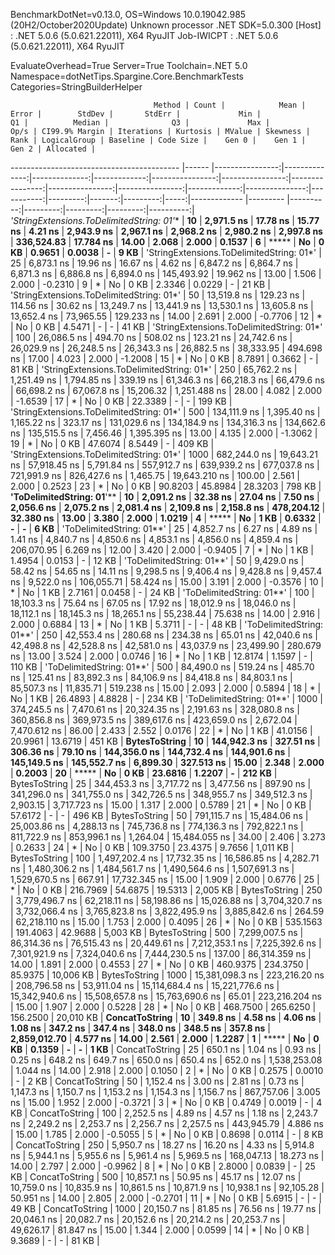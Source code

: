 
BenchmarkDotNet=v0.13.0, OS=Windows 10.0.19042.985 (20H2/October2020Update)
Unknown processor
.NET SDK=5.0.300
  [Host]     : .NET 5.0.6 (5.0.621.22011), X64 RyuJIT
  Job-IWICPT : .NET 5.0.6 (5.0.621.22011), X64 RyuJIT

EvaluateOverhead=True  Server=True  Toolchain=.NET 5.0  
Namespace=dotNetTips.Spargine.Core.BenchmarkTests  Categories=StringBuilderHelper  

                                    Method | Count |            Mean |         Error |        StdDev |       StdErr |             Min |              Q1 |          Median |              Q3 |             Max |         Op/s | CI99.9% Margin | Iterations | Kurtosis | MValue | Skewness | Rank | LogicalGroup | Baseline | Code Size |    Gen 0 |    Gen 1 |    Gen 2 | Allocated |
------------------------------------------ |------ |----------------:|--------------:|--------------:|-------------:|----------------:|----------------:|----------------:|----------------:|----------------:|-------------:|---------------:|-----------:|---------:|-------:|---------:|-----:|------------- |--------- |----------:|---------:|---------:|---------:|----------:|
 **'StringExtensions.ToDelimitedString: 01*'** |    **10** |      **2,971.5 ns** |      **17.78 ns** |      **15.77 ns** |      **4.21 ns** |      **2,943.9 ns** |      **2,967.1 ns** |      **2,968.2 ns** |      **2,980.2 ns** |      **2,997.8 ns** |   **336,524.83** |      **17.784 ns** |      **14.00** |    **2.068** |  **2.000** |   **0.1537** |    **6** |            ***** |       **No** |      **0 KB** |   **0.9651** |   **0.0038** |        **-** |      **9 KB** |
 'StringExtensions.ToDelimitedString: 01*' |    25 |      6,873.1 ns |      19.96 ns |      16.67 ns |      4.62 ns |      6,847.2 ns |      6,864.7 ns |      6,871.3 ns |      6,886.8 ns |      6,894.0 ns |   145,493.92 |      19.962 ns |      13.00 |    1.506 |  2.000 |  -0.2310 |    9 |            * |       No |      0 KB |   2.3346 |   0.0229 |        - |     21 KB |
 'StringExtensions.ToDelimitedString: 01*' |    50 |     13,519.8 ns |     129.23 ns |     114.56 ns |     30.62 ns |     13,249.7 ns |     13,441.9 ns |     13,530.1 ns |     13,605.8 ns |     13,652.4 ns |    73,965.55 |     129.233 ns |      14.00 |    2.691 |  2.000 |  -0.7706 |   12 |            * |       No |      0 KB |   4.5471 |        - |        - |     41 KB |
 'StringExtensions.ToDelimitedString: 01*' |   100 |     26,086.5 ns |     494.70 ns |     508.02 ns |    123.21 ns |     24,742.6 ns |     26,029.9 ns |     26,248.5 ns |     26,343.3 ns |     26,882.5 ns |    38,333.95 |     494.698 ns |      17.00 |    4.023 |  2.000 |  -1.2008 |   15 |            * |       No |      0 KB |   8.7891 |   0.3662 |        - |     81 KB |
 'StringExtensions.ToDelimitedString: 01*' |   250 |     65,762.2 ns |   1,251.49 ns |   1,794.85 ns |    339.19 ns |     61,346.3 ns |     66,218.3 ns |     66,479.6 ns |     66,698.2 ns |     67,067.8 ns |    15,206.32 |   1,251.488 ns |      28.00 |    4.082 |  2.000 |  -1.6539 |   17 |            * |       No |      0 KB |  22.3389 |        - |        - |    199 KB |
 'StringExtensions.ToDelimitedString: 01*' |   500 |    134,111.9 ns |   1,395.40 ns |   1,165.22 ns |    323.17 ns |    131,029.6 ns |    134,184.9 ns |    134,316.3 ns |    134,662.6 ns |    135,515.5 ns |     7,456.46 |   1,395.395 ns |      13.00 |    4.135 |  2.000 |  -1.3062 |   19 |            * |       No |      0 KB |  47.6074 |   8.5449 |        - |    409 KB |
 'StringExtensions.ToDelimitedString: 01*' |  1000 |    682,244.0 ns |  19,643.21 ns |  57,918.45 ns |  5,791.84 ns |    557,912.7 ns |    639,939.2 ns |    677,037.8 ns |    721,991.9 ns |    826,427.6 ns |     1,465.75 |  19,643.210 ns |     100.00 |    2.561 |  2.000 |   0.2523 |   23 |            * |       No |      0 KB |  90.8203 |  45.8984 |  28.3203 |    798 KB |
                 **'ToDelimitedString: 01**'** |    **10** |      **2,091.2 ns** |      **32.38 ns** |      **27.04 ns** |      **7.50 ns** |      **2,056.6 ns** |      **2,075.2 ns** |      **2,081.4 ns** |      **2,109.8 ns** |      **2,158.8 ns** |   **478,204.12** |      **32.380 ns** |      **13.00** |    **3.380** |  **2.000** |   **1.0219** |    **4** |            ***** |       **No** |      **1 KB** |   **0.6332** |        **-** |        **-** |      **6 KB** |
                 'ToDelimitedString: 01**' |    25 |      4,852.7 ns |       6.27 ns |       4.89 ns |      1.41 ns |      4,840.7 ns |      4,850.6 ns |      4,853.1 ns |      4,856.0 ns |      4,859.4 ns |   206,070.95 |       6.269 ns |      12.00 |    3.420 |  2.000 |  -0.9405 |    7 |            * |       No |      1 KB |   1.4954 |   0.0153 |        - |     12 KB |
                 'ToDelimitedString: 01**' |    50 |      9,429.0 ns |      58.42 ns |      54.65 ns |     14.11 ns |      9,298.5 ns |      9,406.4 ns |      9,428.8 ns |      9,457.4 ns |      9,522.0 ns |   106,055.71 |      58.424 ns |      15.00 |    3.191 |  2.000 |  -0.3576 |   10 |            * |       No |      1 KB |   2.7161 |   0.0458 |        - |     24 KB |
                 'ToDelimitedString: 01**' |   100 |     18,103.3 ns |      75.64 ns |      67.05 ns |     17.92 ns |     18,012.9 ns |     18,046.0 ns |     18,112.1 ns |     18,145.3 ns |     18,265.1 ns |    55,238.44 |      75.638 ns |      14.00 |    2.916 |  2.000 |   0.6884 |   13 |            * |       No |      1 KB |   5.3711 |        - |        - |     48 KB |
                 'ToDelimitedString: 01**' |   250 |     42,553.4 ns |     280.68 ns |     234.38 ns |     65.01 ns |     42,040.6 ns |     42,498.8 ns |     42,528.8 ns |     42,581.0 ns |     43,037.9 ns |    23,499.90 |     280.679 ns |      13.00 |    3.524 |  2.000 |   0.0746 |   16 |            * |       No |      1 KB |  12.8174 |   1.1597 |        - |    110 KB |
                 'ToDelimitedString: 01**' |   500 |     84,490.0 ns |     519.24 ns |     485.70 ns |    125.41 ns |     83,892.3 ns |     84,106.9 ns |     84,418.8 ns |     84,803.1 ns |     85,507.3 ns |    11,835.71 |     519.238 ns |      15.00 |    2.093 |  2.000 |   0.5894 |   18 |            * |       No |      1 KB |  26.4893 |   4.8828 |        - |    234 KB |
                 'ToDelimitedString: 01**' |  1000 |    374,245.5 ns |   7,470.61 ns |  20,324.35 ns |  2,191.63 ns |    328,080.8 ns |    360,856.8 ns |    369,973.5 ns |    389,617.6 ns |    423,659.0 ns |     2,672.04 |   7,470.612 ns |      86.00 |    2.433 |  2.552 |   0.0176 |   22 |            * |       No |      1 KB |  41.0156 |  20.9961 |  13.6719 |    451 KB |
                             **BytesToString** |    **10** |    **144,942.3 ns** |     **327.51 ns** |     **306.36 ns** |     **79.10 ns** |    **144,356.0 ns** |    **144,732.4 ns** |    **144,901.6 ns** |    **145,149.5 ns** |    **145,552.7 ns** |     **6,899.30** |     **327.513 ns** |      **15.00** |    **2.348** |  **2.000** |   **0.2003** |   **20** |            ***** |       **No** |      **0 KB** |  **23.6816** |   **1.2207** |        **-** |    **212 KB** |
                             BytesToString |    25 |    344,453.3 ns |   3,717.72 ns |   3,477.56 ns |    897.90 ns |    341,296.0 ns |    341,755.0 ns |    342,726.5 ns |    348,955.7 ns |    349,512.3 ns |     2,903.15 |   3,717.723 ns |      15.00 |    1.317 |  2.000 |   0.5789 |   21 |            * |       No |      0 KB |  57.6172 |        - |        - |    496 KB |
                             BytesToString |    50 |    791,115.7 ns |  15,484.06 ns |  25,003.86 ns |  4,288.13 ns |    745,736.8 ns |    774,136.3 ns |    792,822.1 ns |    811,722.9 ns |    853,996.1 ns |     1,264.04 |  15,484.055 ns |      34.00 |    2.406 |  3.273 |   0.2633 |   24 |            * |       No |      0 KB | 109.3750 |  23.4375 |   9.7656 |  1,011 KB |
                             BytesToString |   100 |  1,497,202.4 ns |  17,732.35 ns |  16,586.85 ns |  4,282.71 ns |  1,480,306.2 ns |  1,484,561.7 ns |  1,490,564.6 ns |  1,507,691.3 ns |  1,529,670.5 ns |       667.91 |  17,732.345 ns |      15.00 |    1.909 |  2.000 |   0.6776 |   25 |            * |       No |      0 KB | 216.7969 |  54.6875 |  19.5313 |  2,005 KB |
                             BytesToString |   250 |  3,779,496.7 ns |  62,218.11 ns |  58,198.86 ns | 15,026.88 ns |  3,704,320.7 ns |  3,732,066.4 ns |  3,765,823.8 ns |  3,822,495.9 ns |  3,885,842.6 ns |       264.59 |  62,218.110 ns |      15.00 |    1.753 |  2.000 |   0.4095 |   26 |            * |       No |      0 KB | 535.1563 | 191.4063 |  42.9688 |  5,003 KB |
                             BytesToString |   500 |  7,299,007.5 ns |  86,314.36 ns |  76,515.43 ns | 20,449.61 ns |  7,212,353.1 ns |  7,225,392.6 ns |  7,301,921.9 ns |  7,324,040.6 ns |  7,444,230.5 ns |       137.00 |  86,314.359 ns |      14.00 |    1.891 |  2.000 |   0.4553 |   27 |            * |       No |      0 KB | 460.9375 | 234.3750 |  85.9375 | 10,006 KB |
                             BytesToString |  1000 | 15,381,098.3 ns | 223,216.20 ns | 208,796.58 ns | 53,911.04 ns | 15,114,684.4 ns | 15,221,776.6 ns | 15,342,940.6 ns | 15,508,657.8 ns | 15,763,690.6 ns |        65.01 | 223,216.204 ns |      15.00 |    1.907 |  2.000 |   0.5228 |   28 |            * |       No |      0 KB | 468.7500 | 265.6250 | 156.2500 | 20,010 KB |
                            **ConcatToString** |    **10** |        **349.8 ns** |       **4.58 ns** |       **4.06 ns** |      **1.08 ns** |        **347.2 ns** |        **347.4 ns** |        **348.0 ns** |        **348.5 ns** |        **357.8 ns** | **2,859,012.70** |       **4.577 ns** |      **14.00** |    **2.561** |  **2.000** |   **1.2287** |    **1** |            ***** |       **No** |      **0 KB** |   **0.1359** |        **-** |        **-** |      **1 KB** |
                            ConcatToString |    25 |        650.1 ns |       1.04 ns |       0.93 ns |      0.25 ns |        648.2 ns |        649.7 ns |        650.0 ns |        650.4 ns |        652.0 ns | 1,538,253.08 |       1.044 ns |      14.00 |    2.918 |  2.000 |   0.1050 |    2 |            * |       No |      0 KB |   0.2575 |   0.0010 |        - |      2 KB |
                            ConcatToString |    50 |      1,152.4 ns |       3.00 ns |       2.81 ns |      0.73 ns |      1,147.3 ns |      1,150.7 ns |      1,153.2 ns |      1,154.3 ns |      1,156.7 ns |   867,757.06 |       3.005 ns |      15.00 |    1.952 |  2.000 |  -0.3721 |    3 |            * |       No |      0 KB |   0.4749 |   0.0019 |        - |      4 KB |
                            ConcatToString |   100 |      2,252.5 ns |       4.89 ns |       4.57 ns |      1.18 ns |      2,243.7 ns |      2,249.2 ns |      2,253.7 ns |      2,256.7 ns |      2,257.5 ns |   443,945.79 |       4.886 ns |      15.00 |    1.785 |  2.000 |  -0.5055 |    5 |            * |       No |      0 KB |   0.8698 |   0.0114 |        - |      8 KB |
                            ConcatToString |   250 |      5,950.7 ns |      18.27 ns |      16.20 ns |      4.33 ns |      5,914.8 ns |      5,944.1 ns |      5,955.6 ns |      5,961.4 ns |      5,969.5 ns |   168,047.13 |      18.273 ns |      14.00 |    2.797 |  2.000 |  -0.9962 |    8 |            * |       No |      0 KB |   2.8000 |   0.0839 |        - |     25 KB |
                            ConcatToString |   500 |     10,857.1 ns |      50.95 ns |      45.17 ns |     12.07 ns |     10,759.0 ns |     10,835.9 ns |     10,861.5 ns |     10,871.9 ns |     10,938.1 ns |    92,105.28 |      50.951 ns |      14.00 |    2.805 |  2.000 |  -0.2701 |   11 |            * |       No |      0 KB |   5.6915 |        - |        - |     49 KB |
                            ConcatToString |  1000 |     20,150.7 ns |      81.85 ns |      76.56 ns |     19.77 ns |     20,046.1 ns |     20,082.7 ns |     20,152.6 ns |     20,214.2 ns |     20,253.7 ns |    49,626.17 |      81.847 ns |      15.00 |    1.344 |  2.000 |   0.0599 |   14 |            * |       No |      0 KB |   9.3689 |        - |        - |     81 KB |
